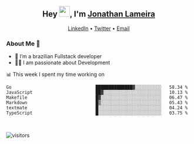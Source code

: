 <h2 align="center">Hey <img src="https://github.com/TheDudeThatCode/TheDudeThatCode/blob/master/Assets/Hi.gif" width="29">, I'm <a href="https://www.linkedin.com/in/jonathanlameira/">Jonathan Lameira</a></h2>
<p align="center">
  <a href="https://www.linkedin.com/in/jonathanlameira/">LinkedIn</a> •
  <a href="https://twitter.com/jlameira">Twitter</a> •
  <a href="mailto:jlameira@gmail.com">Email</a>
</p>

### About Me 🚀
- 🌱  I’m a brazilian Fullstack developer</br>
- 👨‍💻  I am passionate about Development</br>

<!-- ![Jonathan Lameira github stats](https://github-readme-stats.vercel.app/api?username=jlameirameli&show_icons=true&hide_border=true)&nbsp;&nbsp; -->

📊 This week I spent my time working on
<!--START_SECTION:waka-->

```text
Go                                ██████████████▓░░░░░░░░░░   58.34 %
JavaScript                        ██▓░░░░░░░░░░░░░░░░░░░░░░   10.13 %
Makefile                          █▓░░░░░░░░░░░░░░░░░░░░░░░   06.47 %
Markdown                          █▒░░░░░░░░░░░░░░░░░░░░░░░   05.43 %
textmate                          █░░░░░░░░░░░░░░░░░░░░░░░░   04.24 %
TypeScript                        █░░░░░░░░░░░░░░░░░░░░░░░░   03.75 %
```

<!--END_SECTION:waka-->

<br />

![visitors](https://visitor-badge.laobi.icu/badge?page_id=jlameira.jlameira)
